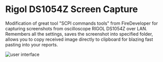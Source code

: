# Rigol DS1054Z Screen Capture
Modification of great tool "SCPI commands tools" from FireDeveloper for capturing screenshots from oscilloscope RIGOL DS1054Z over LAN.
Remembers all the settings, saves the screenshot into specified folder, allows you to copy received image directly to clipboard for blazing fast pasting into your reports.

![user interface](https://github.com/kevarek/Rigol-DS1054Z-Screen-Capture/blob/master/SCPI%20Screen%20Capture/ui.png)
